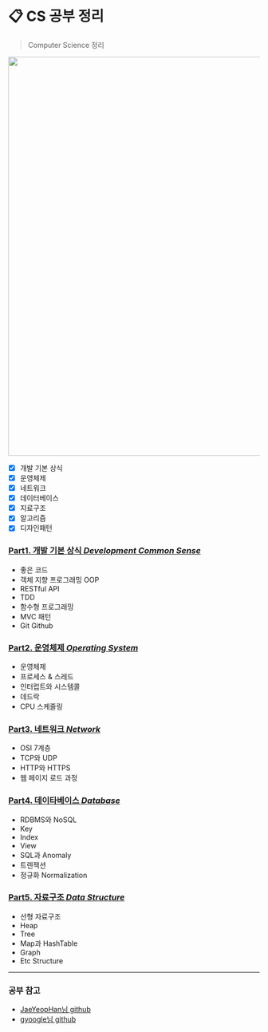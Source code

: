 # 📋 CS 공부 정리

> Computer Science 정리

<img src="https://user-images.githubusercontent.com/22098393/150642260-e25d0b2d-643c-4504-a1fa-d2aa757cec84.png" width="800"/>

- [x] 개발 기본 상식
- [x] 운영체제
- [x] 네트워크
- [x] 데이터베이스
- [x] 지료구조
- [x] 알고리즘
- [x] 디자인패턴

### [Part1. 개발 기본 상식 *Development Common Sense*](https://github.com/asci-00/CS/blob/main/DevelopmentCommonSense.md)
- 좋은 코드
- 객체 지향 프로그래밍 OOP
- RESTful API
- TDD
- 함수형 프로그래밍
- MVC 패턴
- Git Github

### [Part2. 운영체제 *Operating System*](https://github.com/asci-00/CS/tree/main/OS)
- 운영체제
- 프로세스 & 스레드
- 인터럽트와 시스템콜
- 데드락
- CPU 스케줄링

### [Part3. 네트워크 *Network*](https://github.com/asci-00/CS/tree/main/Network)
- OSI 7계층
- TCP와 UDP
- HTTP와 HTTPS
- 웹 페이지 로드 과정

### [Part4. 데이타베이스 *Database*](https://github.com/asci-00/CS/tree/main/Database)
- RDBMS와 NoSQL
- Key
- Index
- View
- SQL과 Anomaly
- 트렌젝션
- 정규화 Normalization

### [Part5. 자료구조 *Data Structure*](https://github.com/asci-00/CS/tree/main/DataStructure)
- 선형 자료구조
- Heap
- Tree
- Map과 HashTable
- Graph
- Etc Structure

---
### 공부 참고
- [JaeYeopHan님 github](https://github.com/JaeYeopHan/Interview_Question_for_Beginner)<br/>
- [gyoogle님 github](https://github.com/gyoogle/tech-interview-for-developer)
